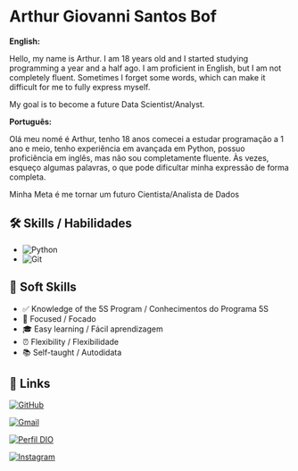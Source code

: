 
# **Arthur Giovanni Santos Bof**


**English:**

Hello, my name is Arthur. I am 18 years old and I started studying programming a year and a half ago. I am proficient in English, but I am not completely fluent. Sometimes I forget some words, which can make it difficult for me to fully express myself.

My goal is to become a future Data Scientist/Analyst.

**Português:**

Olá meu nomé é Arthur, tenho 18 anos comecei a estudar programação a 1 ano e meio, tenho experiência em avançada em Python, possuo proficiência em inglês, mas não sou completamente fluente. Às vezes, esqueço algumas palavras, o que pode dificultar minha expressão de forma completa.

Minha Meta é me tornar um futuro Cientista/Analista de Dados






## 🛠 Skills / Habilidades 
- ![Python](https://img.shields.io/badge/python-3670A0?style=for-the-badge&logo=python&logoColor=ffdd54)
- ![Git](https://img.shields.io/badge/git-%23F05033.svg?style=for-the-badge&logo=git&logoColor=white) 

## 🤝 Soft Skills
- ✅ Knowledge of the 5S Program / Conhecimentos do Programa 5S
- 🎯 Focused / Focado
- 🎓 Easy learning / Fácil aprendizagem
- ⏰ Flexibility / Flexibilidade
- 📚 Self-taught / Autodidata

## 🔗 Links 

[![GitHub](https://img.shields.io/badge/github-%23121011.svg?style=for-the-badge&logo=github&logoColor=white)](https://github.com/AG-Zer0)

[![Gmail](https://img.shields.io/badge/Gmail-D14836?style=for-the-badge&logo=gmail&logoColor=white)](mailto:artiovanni16@gmail.com)

[![Perfil DIO](https://img.shields.io/badge/-Perfil%20DIO-0077B5?style=for-the-badge&logo=gitbook&logoColor=white)](https://www.dio.me/users/arthurgiovanni2021)

[![Instagram](https://img.shields.io/badge/Instagram-%23E4405F.svg?style=for-the-badge&logo=Instagram&logoColor=white)](https://www.instagram.com/4rt_vanni/)

